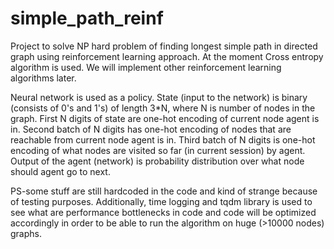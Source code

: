 # simple_path_reinf

Project to solve NP hard problem of finding longest simple path in directed graph using reinforcement learning approach. At the moment Cross entropy algorithm is used. We will implement other reinforcement learning algorithms later.

Neural network is used as a policy. State (input to the network) is binary (consists of 0's and 1's) of length 3*N, where N is number of nodes in the graph. First N digits of state are one-hot encoding of current node agent is in. Second batch of N digits has one-hot encoding of nodes that are reachable from current node agent is in. Third batch of N digits is one-hot encoding of what nodes are visited so far (in current session) by agent. Output of the agent (network) is probability distribution over what node should agent go to next.

PS-some stuff are still hardcoded in the code and kind of strange because of testing purposes. Additionally, time logging and tqdm library is used to see what are performance bottlenecks in code and code will be optimized accordingly in order to be able to run the algorithm on huge (>10000 nodes) graphs.